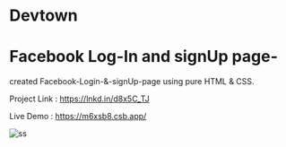 # Devtown

# Facebook Log-In and signUp page-

created Facebook-Login-&-signUp-page using pure HTML & CSS.

Project Link : https://lnkd.in/d8x5C_TJ

Live Demo : https://m6xsb8.csb.app/

![ss](https://github.com/KastureTanvi/Devtown/assets/95160600/062e68de-7bea-43e5-bbe9-cf1429dc52e4)
